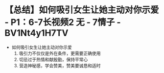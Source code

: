 # 【总结】如何吸引女生让她主动对你示爱 - P1：6-7长视频2 无 - 7情子 - BV1Nt4y1H7TV

-   如何吸引女生让她主动对你示爱
    1.  吸引力不仅仅是外在条件，更需要正确使用
    2.  切忌过于热情和献殷勤，保持平常心
    3.  营造神秘感，学会赞美，赞美要诚恳和适时